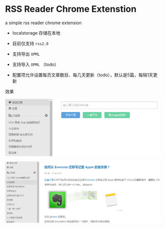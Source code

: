 RSS Reader Chrome Extenstion
=====

a simple rss reader chrome extension

- localstorage 存储在本地

- 目前仅支持 `rss2.0`

- 支持导出 `OPML`

- 支持导入 `OPML` （todo）

- 配置项允许设置每页文章数目、每几天更新（todo），默认是5篇，每隔1天更新

效果

![](./src/assets/images/screenshot.png)

![](./src/assets/images/screenshot-1.png)
